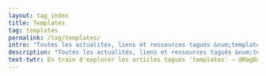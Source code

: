 ```yaml
---
layout: tag_index
title: Templates
tag: templates
permalink: /tag/templates/
intro: "Toutes les actualités, liens et ressources tagués &num;templates."
description: "Toutes les actualités, liens et ressources tagués &num;templates."
text-twtr: En train d'explorer les articles tagués 'templates' — @MagDuWebdesign
---
```

